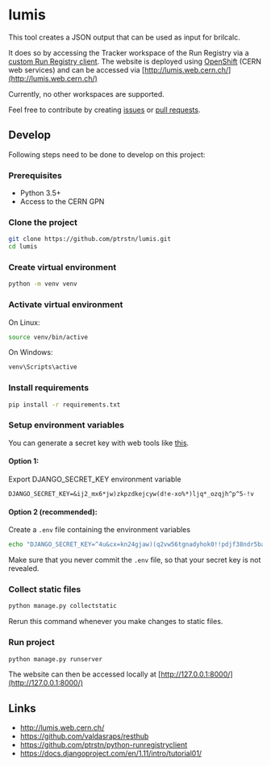 # lumis

This tool creates a JSON output that can be used as input for brilcalc.

It does so by accessing the Tracker workspace of the Run Registry via a [custom Run Registry client](https://github.com/ptrstn/python-runregistryclient).
The website is deployed using [OpenShift](http://information-technology.web.cern.ch/services/PaaS-Web-App) (CERN web services) and can be accessed via [http://lumis.web.cern.ch/](http://lumis.web.cern.ch/)

Currently, no other workspaces are supported. 

Feel free to contribute by creating [issues](https://github.com/ptrstn/lumis/issues) or [pull requests](https://github.com/ptrstn/lumis/pulls).

## Develop

Following steps need to be done to develop on this project:

### Prerequisites

- Python 3.5+
- Access to the CERN GPN 

### Clone the project

```bash
git clone https://github.com/ptrstn/lumis.git
cd lumis
```

### Create virtual environment

```bash
python -m venv venv
```

### Activate virtual environment

On Linux:

```bash
source venv/bin/active
```

On Windows:

```bash
venv\Scripts\active
```

### Install requirements

```bash
pip install -r requirements.txt
```

### Setup environment variables

You can generate a secret key with web tools like [this](https://www.miniwebtool.com/django-secret-key-generator/).

#### Option 1:

Export DJANGO_SECRET_KEY environment variable

```
DJANGO_SECRET_KEY=&ij2_mx6*jw)zkpzdkejcyw(d!e-xo%*)ljq*_ozqjh^p^5-!v
```

#### Option 2 (recommended):

Create a ```.env``` file containing the environment variables

```bash
echo "DJANGO_SECRET_KEY=^4u&cx=kn24gjaw)(q2vw56tgnadyhok0!!pdjf38ndr5bajci" > .env
```

Make sure that you never commit the ```.env``` file, so that your secret key is not revealed.

### Collect static files

```bash
python manage.py collectstatic
```

Rerun this command whenever you make changes to static files.

### Run project

```bash
python manage.py runserver
```

The website can then be accessed locally at [http://127.0.0.1:8000/](http://127.0.0.1:8000/)

## Links

- http://lumis.web.cern.ch/
- https://github.com/valdasraps/resthub
- https://github.com/ptrstn/python-runregistryclient
- https://docs.djangoproject.com/en/1.11/intro/tutorial01/